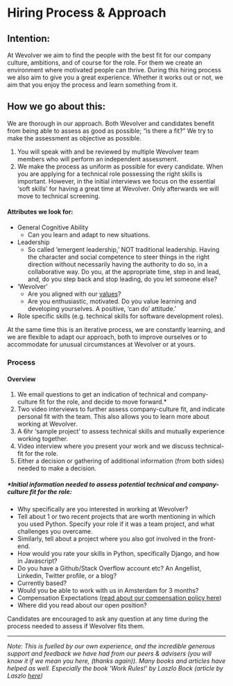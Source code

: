 # Hiring Process & Approach

## Intention:
At Wevolver we aim to find the people with the best fit for our company culture, ambitions, and of course for the role. For them we create an environment where motivated people can thrive.
During this hiring process we also aim to give you a great experience. Whether it works out or not, we aim that you enjoy the process and learn something from it.


## How we go about this:
We are thorough in our approach. Both Wevolver and candidates benefit from being able to assess as good as possible; “is there a fit?”
We try to make the assessment as objective as possible. 
1. You will speak with and be reviewed by multiple Wevolver team members who will perform an independent assessment.
2. We make the process as uniform as possible for every candidate.
When you are applying for a technical role possessing the right skills is important. However, in the initial interviews we focus on the essential ‘soft skills’ for having a great time at Wevolver. Only afterwards we will move to technical screening.

#### Attributes we look for:
- General Cognitive Ability
    - Can you learn and adapt to new situations.
- Leadership
    - So called ‘emergent leadership,’ NOT traditional leadership. Having the character and social competence to steer things in the right direction without necessarily having the authority to do so, in a collaborative way. Do you, at the appropriate time, step in and lead, and, do you step back and stop leading, do you let someone else? 
- ‘Wevolver’
    - Are you aligned with our [values](https://github.com/Wevolver/Handbook/blob/master/Strategy.md#values--guiding-principles)?
    - Are you enthusiastic, motivated. Do you value learning and developing yourselves. A positive, ‘can do’ attitude.’
- Role specific skills (e.g. technical skills for software development roles).
    

At the same time this is an iterative process, we are constantly learning, and we are flexible to adapt our approach, both to improve ourselves or to accommodate for unusual circumstances at Wevolver or at yours. 


### Process
#### Overview
1. We email questions to get an indication of technical and company-culture fit for the role, and decide to move forward.*
2. Two video interviews to further assess company-culture fit, and indicate personal fit with the team. This also allows you to learn more about working at Wevolver.
3. A 6hr ‘sample project’ to assess technical skills and mutually experience working together.
4. Video interview where you present your work and we discuss technical-fit for the role.
5. Either a decision or gathering of additional information (from both sides) needed to make a decision.

##### \*Initial information needed to assess potential technical and company-culture fit for the role:
- Why specifically are you interested in working at Wevolver?
- Tell about 1 or two recent projects that are worth mentioning in which you used Python. Specify your role if it was a team project, and what challenges you overcame.
-  Similarly, tell about a project where you also got involved in the front-end. 
- How would you rate your skills in Python, specifically Django, and how in Javascript?
- Do you have a Github/Stack Overflow account etc? An Angellist, Linkedin, Twitter profile, or a blog?
- Currently based?
- Would you be able to work with us in Amsterdam for 3 months?
- Compensation Expectations ([read about our compensation policy here](https://docs.google.com/document/d/1Jyq28ioyh4TukuVJbSqv_Lu_tJFfS0BstDULtrGDF3E/edit?pli=1#heading=h.j3ot02s5jd21))
- Where did you read about our open position?

Candidates are encouraged to ask any question at any time during the process needed to assess if Wevolver fits them.


-------------------
*Note:*
*This is fuelled by our own experience, and the incredible generous support and feedback we have had from our peers & advisers (you will know it if we mean you here, (thanks again)). Many books and articles have helped as well. Especially the book 'Work Rules!' by Laszlo Bock (article by Laszlo [here](https://www.wired.com/2015/04/hire-like-google))*

